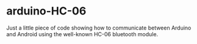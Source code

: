 # arduino-HC-06

Just a little piece of code showing how to communicate between Arduino and Android using the well-known HC-06 bluetooth module.
